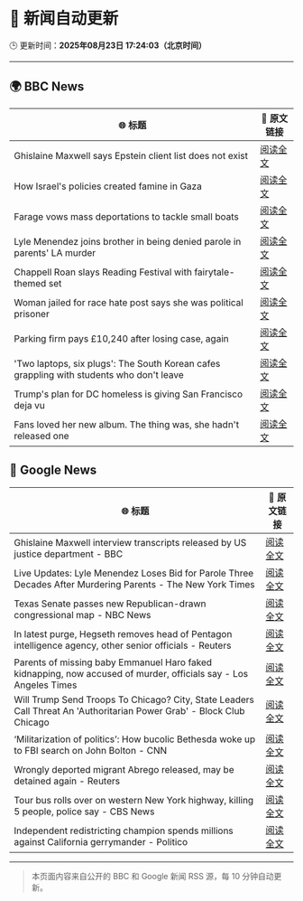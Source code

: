 # 🧠 新闻自动更新

🕒 更新时间：**2025年08月23日 17:24:03（北京时间）**

---

## 🌍 BBC News

| 🌐 标题 | 🔗 原文链接 |
|--------|-------------|
| Ghislaine Maxwell says Epstein client list does not exist | [阅读全文](https://www.bbc.com/news/articles/cdd3pe6189go?at_medium=RSS&at_campaign=rss) |
| How Israel's policies created famine in Gaza | [阅读全文](https://www.bbc.com/news/articles/ckg4p90z1kxo?at_medium=RSS&at_campaign=rss) |
| Farage vows mass deportations to tackle small boats | [阅读全文](https://www.bbc.com/news/articles/c9vd3rx33g1o?at_medium=RSS&at_campaign=rss) |
| Lyle Menendez joins brother in being denied parole in parents' LA murder | [阅读全文](https://www.bbc.com/news/articles/c4gq55evnlyo?at_medium=RSS&at_campaign=rss) |
| Chappell Roan slays Reading Festival with fairytale-themed set | [阅读全文](https://www.bbc.com/news/articles/cr74p245zdlo?at_medium=RSS&at_campaign=rss) |
| Woman jailed for race hate post says she was political prisoner | [阅读全文](https://www.bbc.com/news/articles/ce83pj1ggmeo?at_medium=RSS&at_campaign=rss) |
| Parking firm pays £10,240 after losing case, again | [阅读全文](https://www.bbc.com/news/articles/ce83n7j7p6po?at_medium=RSS&at_campaign=rss) |
| 'Two laptops, six plugs': The South Korean cafes grappling with students who don't leave | [阅读全文](https://www.bbc.com/news/articles/c80d9e8ep7do?at_medium=RSS&at_campaign=rss) |
| Trump's plan for DC homeless is giving San Francisco deja vu | [阅读全文](https://www.bbc.com/news/articles/c2kz4d0vwlzo?at_medium=RSS&at_campaign=rss) |
| Fans loved her new album. The thing was, she hadn't released one | [阅读全文](https://www.bbc.com/news/articles/clydz8d03dvo?at_medium=RSS&at_campaign=rss) |

## 📰 Google News

| 🌐 标题 | 🔗 原文链接 |
|--------|-------------|
| Ghislaine Maxwell interview transcripts released by US justice department - BBC | [阅读全文](https://news.google.com/rss/articles/CBMiWkFVX3lxTFB3cHlmY2ZUaWxleEM0MEg5MUN5ZTQ1bWoxS3dyb1BNZmxCeTc1cThPcmtvb2ZjZnd1dUpNQzZrRWZ5cmpGZUF3dy1MeWRWU1JnQ1VHajhrZG91d9IBX0FVX3lxTFBzZ3Uwejl3OXdIZTNqY3JXRlphRVlRVFZZSXE0NkRiaFJMQmhpSXc1OXVZQ2JjbXhKWTVVSGJ0TnR3WXMtUWxDVUY0ZW5YSFlNYmlPUFhWRk5QeW5lWmdJ?oc=5) |
| Live Updates: Lyle Menendez Loses Bid for Parole Three Decades After Murdering Parents - The New York Times | [阅读全文](https://news.google.com/rss/articles/CBMidEFVX3lxTE9selNoMDd4S2tRMkZsWUJnQmRabkhLdmVlM2FCNVNLbG8wbG45V0xkQVJ1MHQ4aFJBRkJIa1ZPYV91ejlTOG42aGEtU1RhWlhjZ1BBMDFYM0dxdHZyQ25hMGRrQW5uLUZFNnFaejZHblhuT2hU?oc=5) |
| Texas Senate passes new Republican-drawn congressional map - NBC News | [阅读全文](https://news.google.com/rss/articles/CBMisgFBVV95cUxObEtuek9TdVZmNkYxQko2YVFKWGFta3VNazlvX2NLWlRHbkVFSkNra0Njemh1MlEtdXIzbFRUM1libzNmOEpReGZhSC1OTzNTa3YwbFdyVXcwSmpiODA0UTZQUTRvMDlYb2IwR1VWR0RIRmFLZTN6YVNVWkZXY0FCNnpCdk5XNHVGQW9YMFZzZmk1MFBHSUtZR3otblZJRzlOaDdiLWxySjZscVlLRFJRbVdn0gFWQVVfeXFMUDU0bFc1Y005ZS1ELWpsZF9SUEVWdG9TbmtMVi1lUXhYUm41Qks5aHZuZkU2aWJCSTFZWjFmVW5Gb2ZfZHlSbHlBY3ZvcDhXOVpaT1RQemc?oc=5) |
| In latest purge, Hegseth removes head of Pentagon intelligence agency, other senior officials - Reuters | [阅读全文](https://news.google.com/rss/articles/CBMivAFBVV95cUxQNEJuTzNIX0VZUmxTVDJJTVNieWRESkdfcUJQTW9YWTk3aHZjTFpMLW11STlXR1E5Vm1BQ3hEb0UyYTZxQzBqNkk2cTRrQ2gyZmN2UkRPVVRmb1R6a2p5ZFFDUWxQV0RIVUx6UnlnMUV0X21OOU9pbHRZOVViWG9yTTdSaEYzQkowS0lvMDVmd1l3S3ZVQVJoM3J4NF9hM2IySDZkTnIyWVo0WmJ4cUpZV2dqUmFZUHFwT3hfaw?oc=5) |
| Parents of missing baby Emmanuel Haro faked kidnapping, now accused of murder, officials say - Los Angeles Times | [阅读全文](https://news.google.com/rss/articles/CBMivgFBVV95cUxOTGFYdkNzYjdfZmYzQzFQakp4R21VUG9QZG9zbDkwbkJoZjRDN29LMjhjQmF1QTBrWnlHZlV1VHluWVR2bEo5R2hqSjZSSUtoWmd1S2s4aGtSYzhrTkRQRzBPRkhoS0dkQ3VCbzJOQmwtZ0liTTVmVTFxRW1mSUl1ZTlPYjJSMURMcGo0eVhuQnEzS3c4WTN1THdTeXh5OUZ2cnlrbkVMSlZGNW5uRThla0NDR2t6UGVILVBzWHdR?oc=5) |
| Will Trump Send Troops To Chicago? City, State Leaders Call Threat An 'Authoritarian Power Grab' - Block Club Chicago | [阅读全文](https://news.google.com/rss/articles/CBMi1AFBVV95cUxQajZraVExdjNhS0JFLUY2Nl80QVhTU3hsVmFGTjNwV0hZYkNLZlU1Y0lSY2R3VVQ2c2xkeFVUQTNhTGR2eS1CeGt5T3V1SVMyYUlLYzNqMXh2dk5wblQyWU5uWVl3cDBKYUh6UHpCUHF6UDE0ZHhtejd2ejVyTzlDQmNtNmNqcG1UVzR3V1JqRHdKNjdfZlBRN0wzY2tRN0xfOHROLThQVHp5MEhrRm5aQXpBR19jRTk0cXpmZzNyblY2RF9KWjRVQlBCaUVybDVXQnhBWQ?oc=5) |
| ‘Militarization of politics’: How bucolic Bethesda woke up to FBI search on John Bolton - CNN | [阅读全文](https://news.google.com/rss/articles/CBMikAFBVV95cUxPaUZFSlVBdmVTelRBUkhpMEtLTFNHUEp4dXBrUjd2OG40U3ZicGpoVHMzTDh2WE5iV2lUSDJNQzBLSE9ZaHV5RFN5Zm5vb2hEbFZ6MkhmQjFZSGhzcXNlWHVCNExKUjVfOWo1SWswVm1SLXN4U0hTYzd6OXVNd0p0UkpSYncyNEFwRzdqd1lud1Y?oc=5) |
| Wrongly deported migrant Abrego released, may be detained again - Reuters | [阅读全文](https://news.google.com/rss/articles/CBMiqwFBVV95cUxOZk1SaFNrNFpzVjdXV3ZJaTBQVDB1MjN5T3NVN2ZkVmN5MFZzWmtTb0xaV3JHd2J1SV9nQmh6SHJoU3lvX1hkZlNwUHdZM3Z1dVhSOGE0X3gzRktDX1VIby0tOEhEQ3MxU09DNnN4YUhwS0ItdURtWkpQUHdsTzRLU3V2ZmtaLWxXMTlEc0VOZmI1SFFhRy1HVFJkS0F6M080dWpmSko5MnF6SG8?oc=5) |
| Tour bus rolls over on western New York highway, killing 5 people, police say - CBS News | [阅读全文](https://news.google.com/rss/articles/CBMigwFBVV95cUxPbWV5X3dFYmE3dzExWnJwaEJQTnBSbzBUbHFnRHhGbUUtdW9WT1FtUkM4d041R2R2ZDdRYVBpdWVJSDlONW5PTUQxUDZvRF9SdGdQMFN1ckFwWnFYbzNsQjh3UUVXcnFvSGIzWlR4S1JqUThJQWxBZWpDUlVXaFd3WkxONNIBiAFBVV95cUxQcmt1d2hHQTZVRkRqZGNHRVlMdm1hZDhwRFZnUjc4WXJvVVU0bXBHaS1aVEo2c3VSVUNCVE9fbW52RzhMV3JnaGtDRUhlN1JtNU81OWVDMTc4OHJDZE8xSnFkVHYxREZvUmNMNF8zX05WVXhjX1hJWWZSX3RYN1hGUEVmeWZjdFNQ?oc=5) |
| Independent redistricting champion spends millions against California gerrymander - Politico | [阅读全文](https://news.google.com/rss/articles/CBMinAFBVV95cUxQcGJsZnpSYjNOT3hwU1NjdHdSVGlYLWRDSExha2ZEMXZ2T0Fscm1mU2NSRlZSOFlXejg1VURiRm9UYS1RT3ZJNm5tTm5vbUgtSW9KU0R2WUFkaXNyTU5mTFA1S3VPaS1qaEE2eUJ1UDVYNERqbzdWaTVMVl9fWDFldnlDZG90ZGhOWnFEaHhEMEVpV0ltYXBUdW9lQUc?oc=5) |

---
> 本页面内容来自公开的 BBC 和 Google 新闻 RSS 源，每 10 分钟自动更新。